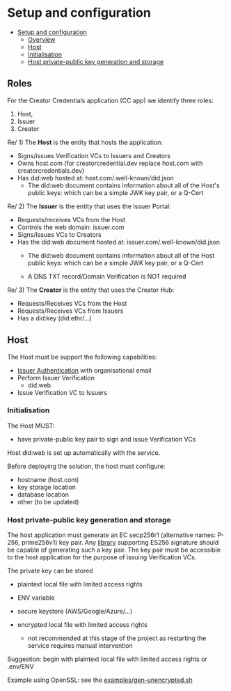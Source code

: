 # Setup and configuration

- [Setup and configuration](#setup-and-configuration)
  - [Overview](#overview)
  - [Host](#host)
  - [Initialisation](#initialisation)
  - [Host private-public key generation and storage](#host-private-public-key-generation-and-storage)

## Roles

For the Creator Credentials application (CC app) we identify three roles: 

1) Host,
2) Issuer
3) Creator

Re/ 1) The **Host** is the entity that hosts the application:  

  - Signs/issues Verification VCs to Issuers and Creators
  - Owns host.com (for creatorcredential.dev replace host.com with creatorcredentials.dev)
  - Has did:web hosted at: host.com/.well-known/did.json
    - The did:web document contains information about all of the Host's public keys: which can be a simple JWK key pair, or a Q-Cert

Re/ 2) The **Issuer** is the entity that uses the Issuer Portal:  

  - Requests/receives VCs from the Host
  - Controls the web domain: issuer.com
  - Signs/Issues VCs to Creators
  - Has the did:web document hosted at: issuer.com/.well-known/did.json
    - The did:web document contains information about all of the Host public keys: which can be a simple JWK key pair, or a Q-Cert

    - A DNS TXT record/Domain Verification is NOT required

Re/ 3) The **Creator** is the entity that uses the Creator Hub:  

  - Requests/Receives VCs from the Host
  - Requests/Receives VCs from Issuers
  - Has a did:key (did:ethr/...)

## Host

The Host must be support the following capabilities:

- [Issuer Authentication](./host-issuer-authentication.md) with organisational email
- Perform Issuer Verification
  - did:web
- Issue Verification VC to Issuers

### Initialisation

The Host MUST:

- have private-public key pair to sign and issue Verification VCs

Host did:web is set up automatically with the service.

Before deploying the solution, the host must configure:

- hostname (host.com)
- key storage location
- database location
- other (to be updated)

### Host private-public key generation and storage

The host application must generate an EC secp256r1 (alternative names: P-256, prime256v1) key pair. Any [library](https://jwt.io/libraries) supporting ES256 signature should be capable of generating such a key pair. The key pair must be accessible to the host application for the purpose of issuing Verification VCs.

The private key can be stored

- plaintext local file with limited access rights
- ENV variable
- secure keystore (AWS/Google/Azure/...)

- encrypted local file with limited access rights
  - not recommended at this stage of the project as restarting the service requires manual intervention

Suggestion: begin with plaintext local file with limited access rights or .env/ENV

Example using OpenSSL: see the [examples/gen-unencrypted.sh](./examples/gen-unencrypted.sh)
